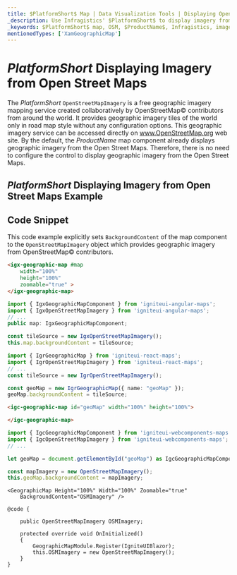 ```yaml
---
title: $PlatformShort$ Map | Data Visualization Tools | Displaying Open Street Maps Imagery | Infragistics
_description: Use Infragistics' $PlatformShort$ to display imagery from OSM maps. View $ProductName$ map tutorials!
_keywords: $PlatformShort$ map, OSM, $ProductName$, Infragistics, imagery tile source, map background
mentionedTypes: ['XamGeographicMap']
---
```

# $PlatformShort$ Displaying Imagery from Open Street Maps

The $PlatformShort$ `OpenStreetMapImagery` is a free geographic imagery mapping service created collaboratively by OpenStreetMap© contributors from around the world. It provides geographic imagery tiles of the world only in road map style without any configuration options. This geographic imagery service can be accessed directly on <a href="http://www.openstreetmap.org" target="_blank">www.OpenStreetMap.org</a> web site.
By the default, the $ProductName$ map component already displays geographic imagery from the Open Street Maps. Therefore, there is no need to configure the control to display geographic imagery from the Open Street Maps.

## $PlatformShort$ Displaying Imagery from Open Street Maps Example


<code-view style="height: 500px" 
           data-demos-base-url="{environment:dvDemosBaseUrl}" 
           iframe-src="{environment:dvDemosBaseUrl}/maps/geo-map-display-osm-imagery" 
           alt="$PlatformShort$ Displaying Imagery from Open Street Maps Example" 
           github-src="maps/geo-map/display-osm-imagery">
</code-view>

<div class="divider--half"></div>

## Code Snippet
This code example explicitly sets `BackgroundContent` of the map component to the `OpenStreetMapImagery` object which provides geographic imagery from  OpenStreetMap© contributors.

```html
<igx-geographic-map #map
    width="100%"
    height="100%"
    zoomable="true" >
</igx-geographic-map>
```

```ts
import { IgxGeographicMapComponent } from 'igniteui-angular-maps';
import { IgxOpenStreetMapImagery } from 'igniteui-angular-maps';
// ...
public map: IgxGeographicMapComponent;

const tileSource = new IgxOpenStreetMapImagery();
this.map.backgroundContent = tileSource;
```

```ts
import { IgrGeographicMap } from 'igniteui-react-maps';
import { IgrOpenStreetMapImagery } from 'igniteui-react-maps';
// ...
const tileSource = new IgrOpenStreetMapImagery();

const geoMap = new IgrGeographicMap({ name: "geoMap" });
geoMap.backgroundContent = tileSource;
```

```html
<igc-geographic-map id="geoMap" width="100%" height="100%">

</igc-geographic-map>
```

```ts
import { IgcGeographicMapComponent } from 'igniteui-webcomponents-maps';
import { IgcOpenStreetMapImagery } from 'igniteui-webcomponents-maps';
// ...

let geoMap = document.getElementById("geoMap") as IgcGeographicMapComponent

const mapImagery = new OpenStreetMapImagery();
this.geoMap.backgroundContent = mapImagery;
```

```razor
<GeographicMap Height="100%" Width="100%" Zoomable="true"
    BackgroundContent="OSMImagery" />

@code {

    public OpenStreetMapImagery OSMImagery;
    
    protected override void OnInitialized()
    {
        GeographicMapModule.Register(IgniteUIBlazor);
        this.OSMImagery = new OpenStreetMapImagery();        
    }
}
```

